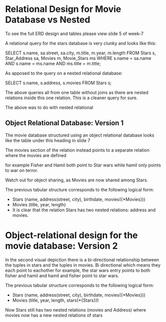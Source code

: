 # Relational Design for Movie Database vs Nested

To see the full ERD design and tables  please view slide 5 of week-7

A relational query for the stars database is very clunky and looks like this: 

SELECT s.name, sa.street, sa.city,
       m.title, m.year, m.length
FROM Stars s, Star_Address sa, 
     Movies m, Movie_Stars ms
WHERE s.name = sa.name
  AND s.name = ms.name
  AND ms.title = m.title;

As apposed to the query on a nested relational database:

SELECT s.name, s.address, s.movies
FROM Stars s;

The above queries all from one table without joins as there are nested relations inside this one relation. 
This is a cleaner query for sure. 

The above was to do with nested relational 

## Object Relational Database: Version 1

The movie database structured using an object relational database looks like the table under this heading in slide 7 

The movies section of the relation instead points to a separate relation where the movies are defined 

for example Fisher and Hamil both point to Star wars while hamil only points to war on terror. 

Watch out for object sharing, as Movies are now shared among Stars.

The previous tabular structure corresponds to the following logical form:

- Stars (name, address(street, city), birthdate, movies({*Movies}))
- Movies (title, year, length)
- It is clear that the relation Stars has two nested relations: address and movies.

# Object-relational design for the movie database: Version 2

In the second visual depiction there is a bi-directional relationship between the tuples in stars and the tuples in movies. 
Bi directional which means they each point to eachother for example, the star wars entry points to both fisher and hamil and hamil and fisher point to star wars.

The previous tabular structure corresponds to the following logical form:

- Stars (name, address(street, city), birthdate, movies({*Movies}))
- Movies (title, year, length, stars(*{Stars}))

Now Stars still has two nested relations (movies and Address) where movies now has a new nested relations of stars

